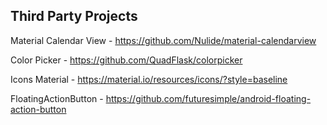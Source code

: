 ## Third Party Projects

Material Calendar View - https://github.com/Nulide/material-calendarview

Color Picker - https://github.com/QuadFlask/colorpicker

Icons Material - https://material.io/resources/icons/?style=baseline

FloatingActionButton - https://github.com/futuresimple/android-floating-action-button
